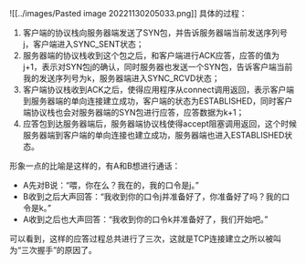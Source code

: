 ![[../images/Pasted image 20221130205033.png]]
具体的过程：

1. 客户端的协议栈向服务器端发送了SYN包，并告诉服务器端当前发送序列号j，客户端进入SYNC\_SENT状态；
2. 服务器端的协议栈收到这个包之后，和客户端进行ACK应答，应答的值为j+1，表示对SYN包j的确认，同时服务器也发送一个SYN包，告诉客户端当前我的发送序列号为k，服务器端进入SYNC\_RCVD状态；
3. 客户端协议栈收到ACK之后，使得应用程序从connect调用返回，表示客户端到服务器端的单向连接建立成功，客户端的状态为ESTABLISHED，同时客户端协议栈也会对服务器端的SYN包进行应答，应答数据为k+1；
4. 应答包到达服务器端后，服务器端协议栈使得accept阻塞调用返回，这个时候服务器端到客户端的单向连接也建立成功，服务器端也进入ESTABLISHED状态。

形象一点的比喻是这样的，有A和B想进行通话：

- A先对B说：“喂，你在么？我在的，我的口令是j。”
- B收到之后大声回答：“我收到你的口令j并准备好了，你准备好了吗？我的口令是k。”
- A收到之后也大声回答：“我收到你的口令k并准备好了，我们开始吧。”

可以看到，这样的应答过程总共进行了三次，这就是TCP连接建立之所以被叫为“三次握手”的原因了。